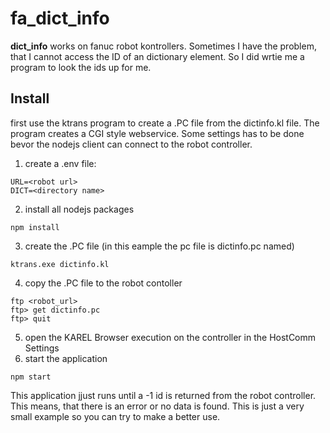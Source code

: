 # fa_dict_info

**dict_info** works on fanuc robot kontrollers. Sometimes I have the problem, that I cannot access the ID of an dictionary element. So I did wrtie me a program to look the ids up for me.

## Install

first use the ktrans program to create a .PC file from the dictinfo.kl file. The program creates a CGI style webservice. Some settings has to be done bevor the nodejs client can connect to the robot controller.

1. create a .env file:
```
URL=<robot url>
DICT=<directory name>
```
2. install all nodejs packages
```
npm install
```
3. create the .PC file (in this eample the pc file is dictinfo.pc named)
```
ktrans.exe dictinfo.kl
```
4. copy the .PC file to the robot contoller
```
ftp <robot_url>
ftp> get dictinfo.pc
ftp> quit
```
5. open the KAREL Browser execution on the controller in the HostComm Settings
6. start the application
```
npm start
```

This application jjust runs until a -1 id is returned from the robot controller. This means, that there is an error or no data is found. This is just a very small example so you can try to make a better use.
